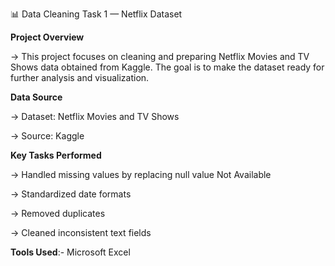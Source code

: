 📊 Data Cleaning Task 1 — Netflix Dataset

**Project Overview**

-> This project focuses on cleaning and preparing Netflix Movies and TV Shows data obtained from Kaggle. The goal is to make the dataset ready for further analysis and visualization.

**Data Source**

-> Dataset: Netflix Movies and TV Shows

-> Source: Kaggle

**Key Tasks Performed**

-> Handled missing values by replacing null value Not Available

-> Standardized date formats

-> Removed duplicates

-> Cleaned inconsistent text fields


**Tools Used**:- Microsoft Excel
